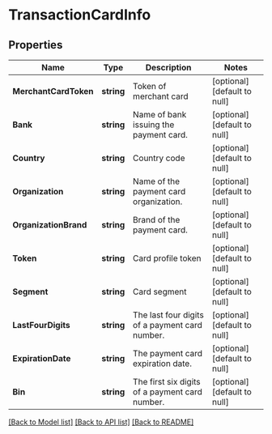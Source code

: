 # TransactionCardInfo

## Properties
Name | Type | Description | Notes
------------ | ------------- | ------------- | -------------
**MerchantCardToken** | **string** | Token of merchant card | [optional] [default to null]
**Bank** | **string** | Name of bank issuing the payment card. | [optional] [default to null]
**Country** | **string** | Country code | [optional] [default to null]
**Organization** | **string** | Name of the payment card organization. | [optional] [default to null]
**OrganizationBrand** | **string** | Brand of the payment card. | [optional] [default to null]
**Token** | **string** | Card profile token | [optional] [default to null]
**Segment** | **string** | Card segment | [optional] [default to null]
**LastFourDigits** | **string** | The last four digits of a payment card number. | [optional] [default to null]
**ExpirationDate** | **string** | The payment card expiration date. | [optional] [default to null]
**Bin** | **string** | The first six digits of a payment card number. | [optional] [default to null]

[[Back to Model list]](../README.md#documentation-for-models) [[Back to API list]](../README.md#documentation-for-api-endpoints) [[Back to README]](../README.md)

